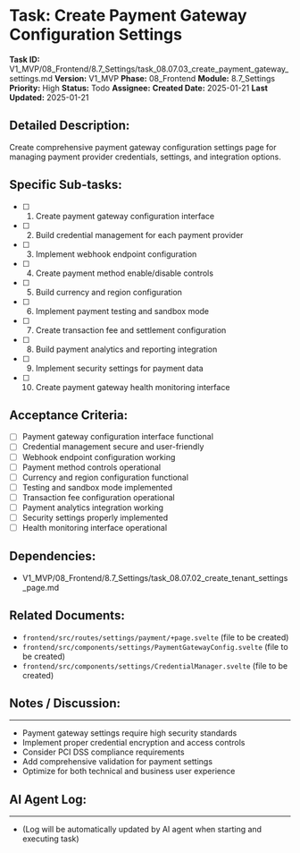 # Task: Create Payment Gateway Configuration Settings

**Task ID:** V1_MVP/08_Frontend/8.7_Settings/task_08.07.03_create_payment_gateway_settings.md
**Version:** V1_MVP
**Phase:** 08_Frontend
**Module:** 8.7_Settings
**Priority:** High
**Status:** Todo
**Assignee:**
**Created Date:** 2025-01-21
**Last Updated:** 2025-01-21

## Detailed Description:
Create comprehensive payment gateway configuration settings page for managing payment provider credentials, settings, and integration options.

## Specific Sub-tasks:
- [ ] 1. Create payment gateway configuration interface
- [ ] 2. Build credential management for each payment provider
- [ ] 3. Implement webhook endpoint configuration
- [ ] 4. Create payment method enable/disable controls
- [ ] 5. Build currency and region configuration
- [ ] 6. Implement payment testing and sandbox mode
- [ ] 7. Create transaction fee and settlement configuration
- [ ] 8. Build payment analytics and reporting integration
- [ ] 9. Implement security settings for payment data
- [ ] 10. Create payment gateway health monitoring interface

## Acceptance Criteria:
- [ ] Payment gateway configuration interface functional
- [ ] Credential management secure and user-friendly
- [ ] Webhook endpoint configuration working
- [ ] Payment method controls operational
- [ ] Currency and region configuration functional
- [ ] Testing and sandbox mode implemented
- [ ] Transaction fee configuration operational
- [ ] Payment analytics integration working
- [ ] Security settings properly implemented
- [ ] Health monitoring interface operational

## Dependencies:
- V1_MVP/08_Frontend/8.7_Settings/task_08.07.02_create_tenant_settings_page.md

## Related Documents:
- `frontend/src/routes/settings/payment/+page.svelte` (file to be created)
- `frontend/src/components/settings/PaymentGatewayConfig.svelte` (file to be created)
- `frontend/src/components/settings/CredentialManager.svelte` (file to be created)

## Notes / Discussion:
---
* Payment gateway settings require high security standards
* Implement proper credential encryption and access controls
* Consider PCI DSS compliance requirements
* Add comprehensive validation for payment settings
* Optimize for both technical and business user experience

## AI Agent Log:
---
* (Log will be automatically updated by AI agent when starting and executing task)

